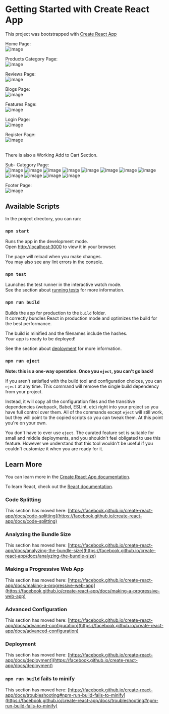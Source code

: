 # Getting Started with Create React App

This project was bootstrapped with [Create React App](https://github.com/facebook/create-react-app)

Home Page: <br/>
![image](https://github.com/rohitkhade8500/FreshCart/assets/155813464/ef6f1ac7-1ea1-4f43-8baf-6ee82276bbac)

Products Category Page: <br/>
![image](https://github.com/rohitkhade8500/FreshCart/assets/155813464/1986ffc3-0621-4773-9baf-068fca6f7534)

Reviews Page: <br/>
![image](https://github.com/rohitkhade8500/FreshCart/assets/155813464/412d831b-fa5d-4be8-b779-10cab4eb149d)

Blogs Page: <br/>
![image](https://github.com/rohitkhade8500/FreshCart/assets/155813464/230828a5-b1dd-49aa-9428-4d4c16f7a938)

Features Page: <br/>
![image](https://github.com/rohitkhade8500/FreshCart/assets/155813464/03c91697-63c7-4f08-add7-54a2991ce6f0)

Login Page:  <br/>
![image](https://github.com/rohitkhade8500/FreshCart/assets/155813464/ba3d9a33-23f8-4a13-bddf-6de488c706a2)

Register Page:  <br/>
![image](https://github.com/rohitkhade8500/FreshCart/assets/155813464/9e2d6335-c893-4d82-bd1a-8e7cd534e534)

<br/>There is also a Working Add to Cart Section. <br/>

Sub- Category Page: <br/>
![image](https://github.com/rohitkhade8500/FreshCart/assets/155813464/4238e7c5-04b4-4c7c-ba7c-876d3ed05c88)
![image](https://github.com/rohitkhade8500/FreshCart/assets/155813464/33b54ec2-0625-452f-9a5f-badab5a866f2)
![image](https://github.com/rohitkhade8500/FreshCart/assets/155813464/61867c73-abbd-449a-aacd-2177e48a9ed9)
![image](https://github.com/rohitkhade8500/FreshCart/assets/155813464/25849a02-9316-4fb1-b72e-349dcb426235)
![image](https://github.com/rohitkhade8500/FreshCart/assets/155813464/34add710-9124-4c67-93f7-7870fb4e1b31)
![image](https://github.com/rohitkhade8500/FreshCart/assets/155813464/c044a685-ede6-4b84-9a94-f793e10e2818)
![image](https://github.com/rohitkhade8500/FreshCart/assets/155813464/2d51c342-45cb-429b-87ac-1b3fd6752d11)
![image](https://github.com/rohitkhade8500/FreshCart/assets/155813464/783315e2-a5e3-40cd-b3bc-2252da3220ff)
![image](https://github.com/rohitkhade8500/FreshCart/assets/155813464/c7ae3af2-4be4-43cb-8cc8-39151c8fb647)
![image](https://github.com/rohitkhade8500/FreshCart/assets/155813464/38259a5c-5056-4ea0-9611-a7b307335e83)
![image](https://github.com/rohitkhade8500/FreshCart/assets/155813464/f1c9045a-f261-44f4-9de6-c82abe5bccd3)
![image](https://github.com/rohitkhade8500/FreshCart/assets/155813464/8a27cff4-9465-4c6a-b4c4-c5fb80bd4e47)




Footer Page:<br/>
![image](https://github.com/rohitkhade8500/FreshCart/assets/155813464/d735e01d-71fe-4398-89db-15d0b0b2d88a)


## Available Scripts

In the project directory, you can run:

### `npm start`

Runs the app in the development mode.\
Open [http://localhost:3000](http://localhost:3000) to view it in your browser.

The page will reload when you make changes.\
You may also see any lint errors in the console.

### `npm test`

Launches the test runner in the interactive watch mode.\
See the section about [running tests](https://facebook.github.io/create-react-app/docs/running-tests) for more information.

### `npm run build`

Builds the app for production to the `build` folder.\
It correctly bundles React in production mode and optimizes the build for the best performance.

The build is minified and the filenames include the hashes.\
Your app is ready to be deployed!

See the section about [deployment](https://facebook.github.io/create-react-app/docs/deployment) for more information.

### `npm run eject`

**Note: this is a one-way operation. Once you `eject`, you can't go back!**

If you aren't satisfied with the build tool and configuration choices, you can `eject` at any time. This command will remove the single build dependency from your project.

Instead, it will copy all the configuration files and the transitive dependencies (webpack, Babel, ESLint, etc) right into your project so you have full control over them. All of the commands except `eject` will still work, but they will point to the copied scripts so you can tweak them. At this point you're on your own.

You don't have to ever use `eject`. The curated feature set is suitable for small and middle deployments, and you shouldn't feel obligated to use this feature. However we understand that this tool wouldn't be useful if you couldn't customize it when you are ready for it.

## Learn More

You can learn more in the [Create React App documentation](https://facebook.github.io/create-react-app/docs/getting-started).

To learn React, check out the [React documentation](https://reactjs.org/).

### Code Splitting

This section has moved here: [https://facebook.github.io/create-react-app/docs/code-splitting](https://facebook.github.io/create-react-app/docs/code-splitting)

### Analyzing the Bundle Size

This section has moved here: [https://facebook.github.io/create-react-app/docs/analyzing-the-bundle-size](https://facebook.github.io/create-react-app/docs/analyzing-the-bundle-size)

### Making a Progressive Web App

This section has moved here: [https://facebook.github.io/create-react-app/docs/making-a-progressive-web-app](https://facebook.github.io/create-react-app/docs/making-a-progressive-web-app)

### Advanced Configuration

This section has moved here: [https://facebook.github.io/create-react-app/docs/advanced-configuration](https://facebook.github.io/create-react-app/docs/advanced-configuration)

### Deployment

This section has moved here: [https://facebook.github.io/create-react-app/docs/deployment](https://facebook.github.io/create-react-app/docs/deployment)

### `npm run build` fails to minify

This section has moved here: [https://facebook.github.io/create-react-app/docs/troubleshooting#npm-run-build-fails-to-minify](https://facebook.github.io/create-react-app/docs/troubleshooting#npm-run-build-fails-to-minify)
